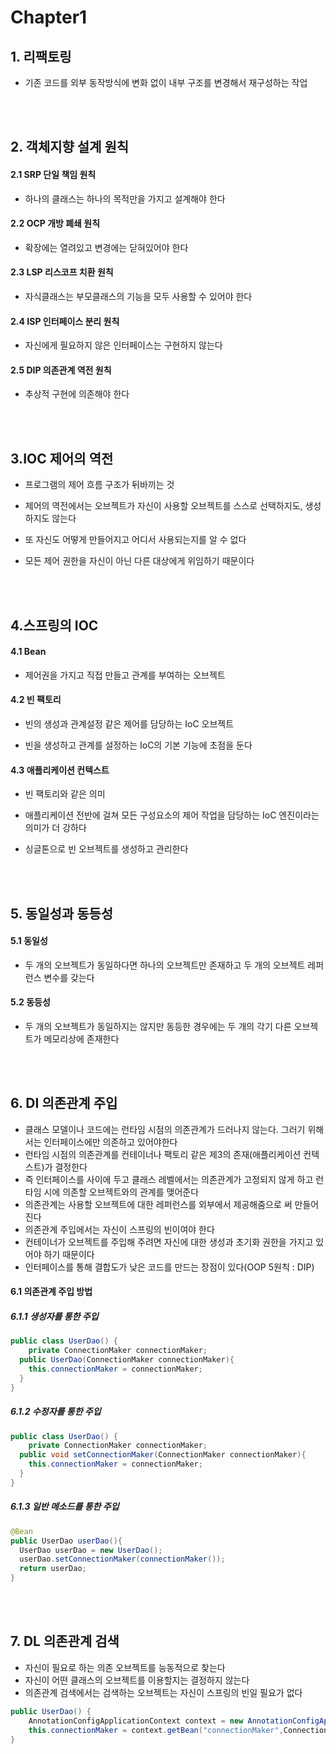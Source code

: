 # Chapter1

## 1. 리팩토링

- 기존 코드를 외부 동작방식에 변화 없이 내부 구조를 변경해서 재구성하는 작업

  <br/><br/>

## 2. 객체지향 설계 원칙

#### 2.1 SRP 단일 책임 원칙

- 하나의 클래스는 하나의 목적만을 가지고 설계해야 한다

#### 2.2 OCP 개방 폐쇄 원칙

- 확장에는 열려있고 변경에는 닫혀있어야 한다

#### 2.3 LSP 리스코프 치환 원칙

- 자식클래스는 부모클래스의 기능을 모두 사용할 수 있어야 한다

#### 2.4 ISP 인터페이스 분리 원칙

- 자신에게 필요하지 않은 인터페이스는 구현하지 않는다

#### 2.5 DIP 의존관계 역전 원칙

- 추상적 구현에 의존해야 한다

  <br/><br/>

## 3.IOC 제어의 역전

- 프로그램의 제어 흐름 구조가 뒤바끼는 것

- 제어의 역전에서는 오브젝트가 자신이 사용할 오브젝트를 스스로 선택하지도, 생성하지도 않는다

- 또 자신도 어떻게 만들어지고 어디서 사용되는지를 알 수 없다

- 모든 제어 권한을 자신이 아닌 다른 대상에게 위임하기 때문이다

  <br/><br/>

## 4.스프링의 IOC

#### 4.1 Bean

- 제어권을 가지고 직접 만들고 관계를 부여하는 오브젝트

#### 4.2 빈 팩토리

- 빈의 생성과 관계설정 같은 제어를 담당하는 IoC 오브젝트

- 빈을 생성하고 관계를 설정하는 IoC의 기본 기능에 초점을 둔다

#### 4.3 애플리케이션 컨텍스트

- 빈 팩토리와 같은 의미

- 애플리케이션 전반에 걸쳐 모든 구성요소의 제어 작업을 담당하는 IoC 엔진이라는 의미가 더 강하다

- 싱글톤으로 빈 오브젝트를 생성하고 관리한다

  <br/><br/>

## 5. 동일성과 동등성

#### 5.1 동일성

- 두 개의 오브젝트가 동일하다면 하나의 오브젝트만 존재하고 두 개의 오브젝트 레퍼런스 변수를 갖는다

#### 5.2 동등성

- 두 개의 오브젝트가 동일하지는 않지만 동등한 경우에는 두 개의 각기 다른 오브젝트가 메모리상에 존재한다

  <br/><br/>

## 6. DI 의존관계 주입

- 클래스 모델이나 코드에는 런타임 시점의 의존관계가 드러나지 않는다. 그러기 위해서는 인터페이스에만 의존하고 있어야한다
- 런타임 시점의 의존관계를 컨테이너나 팩토리 같은 제3의 존재(애플리케이션 컨텍스트)가 결정한다
- 즉 인터페이스를 사이에 두고 클래스 레벨에서는 의존관계가 고정되지 않게 하고 런타임 시에 의존할 오브젝트와의 관계를 맺어준다
- 의존관계는 사용할 오브젝트에 대한 레퍼런스를 외부에서 제공해줌으로 써 만들어진다
- 의존관계 주입에서는 자신이 스프링의 빈이여야 한다
- 컨테이너가 오브젝트를 주입해 주려면 자신에 대한 생성과 초기화 권한을 가지고 있어야 하기 때문이다
- 인터페이스를 통해 결합도가 낮은 코드를 만드는 장점이 있다(OOP 5원칙 : DIP)

#### 6.1 의존관계 주입 방법

##### 6.1.1 생성자를 통한 주입

```java
public class UserDao() {
	private ConnectionMaker connectionMaker;
  public UserDao(ConnectionMaker connectionMaker){
    this.connectionMaker = connectionMaker;
  }
}
```

##### 6.1.2 수정자를 통한 주입

```java
public class UserDao() {
	private ConnectionMaker connectionMaker;
  public void setConnectionMaker(ConnectionMaker connectionMaker){
    this.connectionMaker = connectionMaker;
  }
}
```

##### 6.1.3 일반 메소드를 통한 주입

```java
@Bean
public UserDao userDao(){
  UserDao userDao = new UserDao();
  userDao.setConnectionMaker(connectionMaker());
  return userDao;
}
```

<br/><br/>

## 7. DL 의존관계 검색

- 자신이 필요로 하는 의존 오브젝트를 능동적으로 찾는다
- 자신이 어떤 클래스의 오브젝트를 이용할지는 결정하지 않는다
- 의존관계 검색에서는 검색하는 오브젝트는 자신이 스프링의 빈일 필요가 없다

```java
public UserDao() {
	AnnotationConfigApplicationContext context = new AnnotationConfigApplicationContext(DaoFactory.class);
	this.connectionMaker = context.getBean("connectionMaker",ConnectionMaker.class);
}
```

